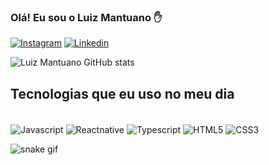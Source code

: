 
### Olá! Eu sou o Luiz Mantuano ✋

[![Instagram](https://img.shields.io/badge/Instagram-E4405F?style=for-the-badge&logo=instagram&logoColor=white)](https://www.instagram.com/luiz.mantuano/)
[![Linkedin](https://img.shields.io/badge/LinkedIn-0077B5?style=for-the-badge&logo=linkedin&logoColor=white)](https://www.linkedin.com/in/luiz-augusto-mantuano-2789b9204/)

![Luiz Mantuano GitHub stats](https://github-readme-stats.vercel.app/api?username=luizmantuano&show_icons=true&theme=dracula)

## Tecnologias que eu uso no meu dia

<div style="display: inline_block"><br/>
    <img align="center" alt="Javascript" src="https://img.shields.io/badge/JavaScript-F7DF1E?style=for-the-badge&logo=javascript&logoColor=black"/>
    <img align="center" alt="Reactnative" src="https://img.shields.io/badge/React_Native-20232A?style=for-the-badge&logo=react&logoColor=61DAFB"/>
    <img align="center" alt="Typescript" src="https://img.shields.io/badge/TypeScript-007ACC?style=for-the-badge&logo=typescript&logoColor=white"/>
    <img align="center" alt="HTML5" src="https://img.shields.io/badge/HTML5-E34F26?style=for-the-badge&logo=html5&logoColor=white"/>
     <img align="center" alt="CSS3" src="https://img.shields.io/badge/CSS3-1572B6?style=for-the-badge&logo=css3&logoColor=white"/>
</div>

![snake gif](https://github.com/Luizmantuano/Luizmantuano/blob/output/github-contribution-grid-snake.svg)


